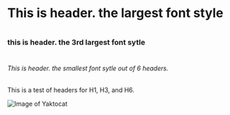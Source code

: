 # <h1> This is header. the largest font style

# <h3> this is header. the 3rd largest font sytle

# <h6> This is header. the smallest font sytle out of 6 headers.

This is a test of headers for H1, H3, and H6.

![Image of Yaktocat](https://octodex.github.com/images/yaktocat.png)

